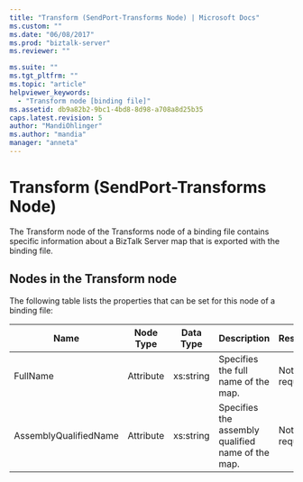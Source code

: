 ```yaml
---
title: "Transform (SendPort-Transforms Node) | Microsoft Docs"
ms.custom: ""
ms.date: "06/08/2017"
ms.prod: "biztalk-server"
ms.reviewer: ""

ms.suite: ""
ms.tgt_pltfrm: ""
ms.topic: "article"
helpviewer_keywords: 
  - "Transform node [binding file]"
ms.assetid: db9a82b2-9bc1-4bd8-8d98-a708a8d25b35
caps.latest.revision: 5
author: "MandiOhlinger"
ms.author: "mandia"
manager: "anneta"
---
```

# Transform (SendPort-Transforms Node)
The Transform node of the Transforms node of a binding file contains specific information about a BizTalk Server map that is exported with the binding file.  

## Nodes in the Transform node  
 The following table lists the properties that can be set for this node of a binding file:  


| <strong>Name</strong> | <strong>Node Type</strong> | <strong>Data Type</strong> |           <strong>Description</strong>            | <strong>Restrictions</strong> | <strong>Comments</strong> |
|-----------------------|----------------------------|----------------------------|---------------------------------------------------|-------------------------------|---------------------------|
|       FullName        |         Attribute          |         xs:string          |        Specifies the full name of the map.        |         Not required          |   Default value: empty    |
| AssemblyQualifiedName |         Attribute          |         xs:string          | Specifies the assembly qualified name of the map. |         Not required          |   Default value: empty    |

